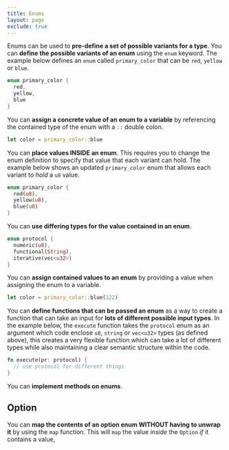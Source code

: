 ```yaml
---
title: Enums
layout: page
exclude: true
---
```


Enums can be used to **pre-define a set of possible variants for a type**. You can **define the possible variants of an enum** using the `enum` keyword. The example below defines an `enum` called `primary_color` that can be `red`, `yellow` or `blue`.
```rust
enum primary_color {
  red,
  yellow,
  blue
}
```

You can **assign a concrete value of an enum to a variable** by referencing the contained type of the enum with a `::` double colon.
```rust
let color = primary_color::blue
```

You can **place values INSIDE an enum**. This requires you to change the enum definition to specify that value that each variant can hold. The example below shows an updated `primary_color` enum that allows each variant to *hold* a `u8` value.
```rust
enum primary_color {
  red(u8),
  yellow(u8),
  blue(u8)
}
```

You can **use differing types for the value contained in an enum**.
```rust
enum protocol {
  numeric(u8),
  functional(String),
  iterative(vec<u32>)
}
```

You can **assign contained values to an enum** by providing a value when assigning the enum to a variable.
```rust
let color = primary_color::blue(122)
```

You can **define functions that can be passed an enum** as a way to create a function that can take an input for **lots of different possible input types**. In the example below, the `execute` function takes the `protocol` enum as an argument which code enclose `u8`, `string` or `vec<u32>` types (as defined above), this creates a very flexible function which can take a lot of different types while also maintaining a clear semantic structure within the code.
```rust
fn execute(pr: protocol) {
  // use protocol for different things
}
```

You can **implement methods on enums**.

## Option

You can **map the contents of an option enum WITHOUT having to unwrap it** by using the `map` function. This will `map` the value *inside* the `Option` *if* it contains a value, 


<!--stackedit_data:
eyJoaXN0b3J5IjpbMTUxOTUwOTYyNSwtMTgxNTExNTEsMTU0OT
YyMjc3OV19
-->